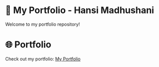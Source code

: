 # 🚀 My Portfolio - Hansi Madhushani

Welcome to my portfolio repository!

# 🌐 Portfolio
Check out my portfolio: [My Portfolio](https://wakhm.github.io/myportfolio/)
